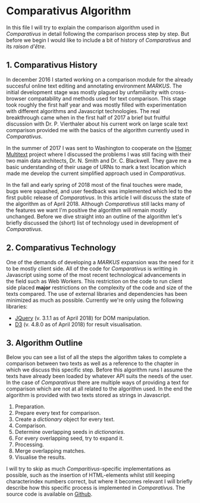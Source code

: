 # Comparativus Algorithm
In this file I will try to explain the comparison algorithm used in *Comparativus* in detail following the comparison process step by step. But before we begin I would like to include a bit of history of *Comparativus* and its *raison d'être*. 

## 1. Comparativus History
In december 2016 I started working on a comparison module for the already succesful online text editing and annotating environment *MARKUS*. The initial development stage was mostly plagued by unfamiliarity with cross-browser compatability and methods used for text comparison. This stage took roughly the first half year and was mostly filled with experimentation with different algorithms and Javascript technologies. The real breakthrough came when in the first half of 2017 a brief but fruitful discussion with Dr. P. Vierthaler about his current work on large scale text comparison provided me with the basics of the algorithm currently used in *Comparativus*. 

In the summer of 2017 I was sent to Washington to cooperate on the [Homer Multitext](http://www.homermultitext.org) project where I discussed the problems I was still facing with their two main data architects, Dr. N. Smith and Dr. C. Blackwell. They gave me a basic understanding of their usage of URNs to mark a text location which made me develop the current simplified approach used in *Comparativus*.

In the fall and early spring of 2018 most of the final touches were made, bugs were squashed, and user feedback was implemented which led to the first public release of *Comparativus*. In this article I will discuss the state of the algorithm as of April 2018. Although *Comparativus* still lacks many of the features we want I'm positive the algorithm will remain mostly unchanged. Before we dive straight into an outline of the algorithm let's briefly discussed the (short) list of technology used in development of *Comparativus*.

## 2. Comparativus Technology
One of the demands of developing a *MARKUS* expansion was the need for it to be mostly client side. All of the code for *Comparativus* is writting in Javascript using some of the most recent technological advancements in the field such as Web Workers. This restriction on the code to run client side placed **major** restrictions on the complexity of the code and size of the texts compared. The use of external libraries and dependencies has been minimized as much as possible. Currently we're only using the following libraries:
- [JQuery](https://jquery.com/) (v. 3.1.1 as of April 2018) for DOM manipulation.
- [D3](https://d3js.org/) (v. 4.8.0 as of April 2018) for result visualisation.

## 3. Algorithm Outline
Below you can see a list of all the steps the algorithm takes to complete a comparison between two texts as well as a reference to the chapter in which we discuss this specific step. Before this algorithm runs I assume the texts have already been loaded by whatever API suits the needs of the user. In the case of *Comparativus* there are multiple ways of providing a text for comparison which are not at all related to the algorithm used. In the end the algorithm is provided with two texts stored as strings in Javascript.

1. Preparation.
 1. Prepare every text for comparison.
 1. Create a *dictionary* object for every text.
2. Comparison.
 1. Determine overlapping seeds in *dictionaries*.
 1. For every overlapping seed, try to expand it.
3. Processing.
 1. Merge overlapping matches.
 1. Visualise the results.

I will try to skip as much *Comparitivus*-specific implementations as possible, such as the insertion of HTML-elements whilst still keeping characterindex numbers correct, but where it becomes relevant I will briefly describe how this specific process is implemented in *Comparativus*. The source code is available on [Github](https://www.github.com/MGelein/comparativus).
